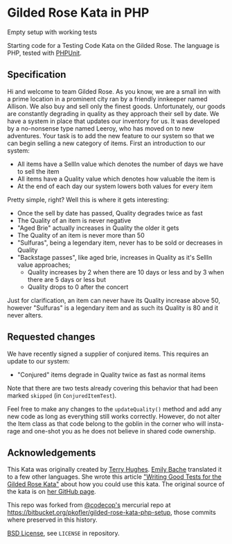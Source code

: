 # Gilded Rose Kata in PHP
Empty setup with working tests

Starting code for a Testing Code Kata on the Gilded Rose.
The language is PHP, tested with [PHPUnit](https://phpunit.de/).

## Specification
Hi and welcome to team Gilded Rose. As you know, we are a small inn with a prime location in a prominent city ran by a friendly innkeeper named Allison. We also buy and sell only the finest goods.
Unfortunately, our goods are constantly degrading in quality as they approach their sell by date. We have a system in place that updates our inventory for us. It was developed by a no-nonsense type named
Leeroy, who has moved on to new adventures. Your task is to add the new feature to our system so that we can begin selling a new category of items. First an introduction to our system:

 - All items have a SellIn value which denotes the number of days we have to sell the item
 - All items have a Quality value which denotes how valuable the item is
 - At the end of each day our system lowers both values for every item

Pretty simple, right? Well this is where it gets interesting:

 - Once the sell by date has passed, Quality degrades twice as fast
 - The Quality of an item is never negative
 - "Aged Brie" actually increases in Quality the older it gets
 - The Quality of an item is never more than 50
 - "Sulfuras", being a legendary item, never has to be sold or decreases in Quality
 - "Backstage passes", like aged brie, increases in Quality as it's SellIn value approaches;
   - Quality increases by 2 when there are 10 days or less and by 3 when there are 5 days or less but
   - Quality drops to 0 after the concert
   
Just for clarification, an item can never have its Quality increase above 50, however "Sulfuras" is a legendary item and as such its Quality is 80 and it never alters.

## Requested changes
We have recently signed a supplier of conjured items. This requires an update to our system:

 - "Conjured" items degrade in Quality twice as fast as normal items
 
Note that there are two tests already covering this behavior that had been marked `skipped` (in `ConjuredItemTest`).

Feel free to make any changes to the `updateQuality()` method and add any new code as long as everything still works correctly. However, do not alter the Item class as that code belong to the goblin in the corner who will insta-rage and one-shot you as he does not believe in shared code ownership.

## Acknowledgements

This Kata was originally created by [Terry Hughes](https://twitter.com/TerryHughes).
[Emily Bache](https://twitter.com/emilybache) translated it to a few other languages.
She wrote this article ["Writing Good Tests for the Gilded Rose Kata"](http://coding-is-like-cooking.info/2013/03/writing-good-tests-for-the-gilded-rose-kata/)
about how you could use this kata.
The original source of the kata is on [her GitHub page](https://github.com/emilybache/GildedRose-Refactoring-Kata).

This repo was forked from [@codecop's](https://github.com/codecop) mercurial repo at https://bitbucket.org/pkofler/gilded-rose-kata-php-setup,
those commits where preserved in this history.

[BSD License](http://opensource.org/licenses/bsd-license.php), see `LICENSE` in repository.

